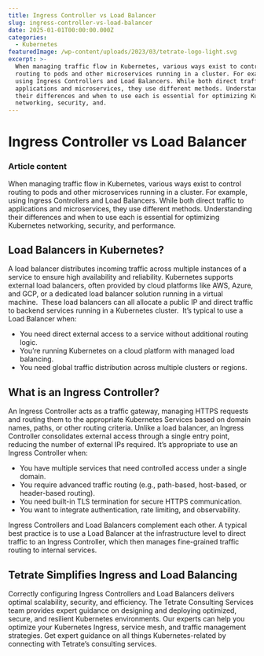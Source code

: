 ```yaml
---
title: Ingress Controller vs Load Balancer
slug: ingress-controller-vs-load-balancer
date: 2025-01-01T00:00:00.000Z
categories:
  - Kubernetes
featuredImage: /wp-content/uploads/2023/03/tetrate-logo-light.svg
excerpt: >-
  When managing traffic flow in Kubernetes, various ways exist to control
  routing to pods and other microservices running in a cluster. For example,
  using Ingress Controllers and Load Balancers. While both direct traffic to
  applications and microservices, they use different methods. Understanding
  their differences and when to use each is essential for optimizing Kubernetes
  networking, security, and.
---
```

# Ingress Controller vs Load Balancer

### Article content

When managing traffic flow in Kubernetes, various ways exist to control routing to pods and other microservices running in a cluster. For example, using Ingress Controllers and Load Balancers. While both direct traffic to applications and microservices, they use different methods. Understanding their differences and when to use each is essential for optimizing Kubernetes networking, security, and performance. 

## Load Balancers in Kubernetes?

A load balancer distributes incoming traffic across multiple instances of a service to ensure high availability and reliability. Kubernetes supports external load balancers, often provided by cloud platforms like AWS, Azure, and GCP, or a dedicated load balancer solution running in a virtual machine.  These load balancers can all allocate a public IP and direct traffic to backend services running in a Kubernetes cluster.  It’s typical to use a Load Balancer when:

*   You need direct external access to a service without additional routing logic.
*   You’re running Kubernetes on a cloud platform with managed load balancing.
*   You need global traffic distribution across multiple clusters or regions.

## What is an Ingress Controller?

An Ingress Controller acts as a traffic gateway, managing HTTPS requests and routing them to the appropriate Kubernetes Services based on domain names, paths, or other routing criteria. Unlike a load balancer, an Ingress Controller consolidates external access through a single entry point, reducing the number of external IPs required. It’s appropriate to use an Ingress Controller when:

*   You have multiple services that need controlled access under a single domain.
*   You require advanced traffic routing (e.g., path-based, host-based, or header-based routing).
*   You need built-in TLS termination for secure HTTPS communication.
*   You want to integrate authentication, rate limiting, and observability.

Ingress Controllers and Load Balancers complement each other. A typical best practice is to use a Load Balancer at the infrastructure level to direct traffic to an Ingress Controller, which then manages fine-grained traffic routing to internal services. 

## Tetrate Simplifies Ingress and Load Balancing

Correctly configuring Ingress Controllers and Load Balancers delivers optimal scalability, security, and efficiency. The Tetrate Consulting Services team provides expert guidance on designing and deploying optimized, secure, and resilient Kubernetes environments. Our experts can help you optimize your Kubernetes Ingress, service mesh, and traffic management strategies. Get expert guidance on all things Kubernetes-related by connecting with Tetrate’s consulting services.
